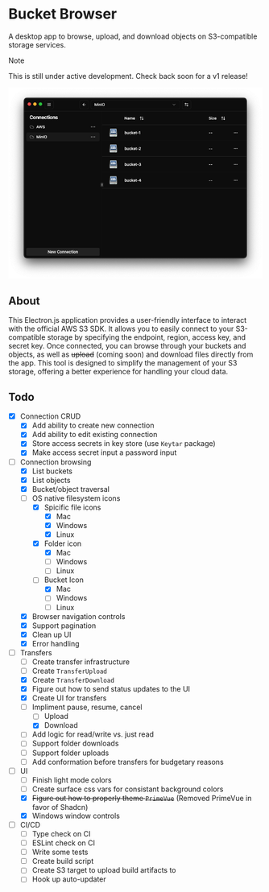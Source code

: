 # Bucket Browser

A desktop app to browse, upload, and download objects on S3-compatible storage services.

> [!NOTE]
> This is still under active development. Check back soon for a v1 release!

<img src="https://raw.githubusercontent.com/kyleaupton/bucket-browser/main/docs/screenshot.png" />

## About

This Electron.js application provides a user-friendly interface to interact with the official AWS S3 SDK. It allows you to easily connect to your S3-compatible storage by specifying the endpoint, region, access key, and secret key. Once connected, you can browse through your buckets and objects, as well as ~~upload~~ (coming soon) and download files directly from the app. This tool is designed to simplify the management of your S3 storage, offering a better experience for handling your cloud data.

## Todo

- [x] Connection CRUD
  - [x] Add ability to create new connection
  - [x] Add ability to edit existing connection
  - [x] Store access secrets in key store (use `Keytar` package)
  - [x] Make access secret input a password input
- [ ] Connection browsing
  - [x] List buckets
  - [x] List objects
  - [x] Bucket/object traversal
  - [ ] OS native filesystem icons
    - [x] Spicific file icons
      - [x] Mac
      - [x] Windows
      - [x] Linux
    - [x] Folder icon
      - [x] Mac
      - [ ] Windows
      - [ ] Linux
    - [ ] Bucket Icon
      - [x] Mac
      - [ ] Windows
      - [ ] Linux
  - [x] Browser navigation controls
  - [x] Support pagination
  - [x] Clean up UI
  - [x] Error handling
- [ ] Transfers
  - [ ] Create transfer infrastructure
  - [ ] Create `TransferUpload`
  - [x] Create `TransferDownload`
  - [x] Figure out how to send status updates to the UI
  - [x] Create UI for transfers
  - [ ] Impliment pause, resume, cancel
    - [ ] Upload
    - [x] Download
  - [ ] Add logic for read/write vs. just read
  - [ ] Support folder downloads
  - [ ] Support folder uploads
  - [ ] Add conformation before transfers for budgetary reasons
- [ ] UI
  - [ ] Finish light mode colors
  - [ ] Create surface css vars for consistant background colors
  - [x] ~~Figure out how to properly theme `PrimeVue`~~ (Removed PrimeVue in favor of Shadcn)
  - [x] Windows window controls
- [ ] CI/CD
  - [ ] Type check on CI
  - [ ] ESLint check on CI
  - [ ] Write some tests
  - [ ] Create build script
  - [ ] Create S3 target to upload build artifacts to
  - [ ] Hook up auto-updater
